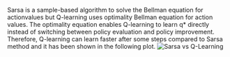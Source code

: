 Sarsa is a sample-based algorithm to solve the Bellman equation for actionvalues but Q-learning uses optimality Bellman equation for action values. The optimality equation enables Q-learning to learn q* directly instead of switching between policy evaluation and policy improvement. Therefore, Q-learning can learn faster after some steps compared to Sarsa method and it has been shown in the following plot.
![Sarsa vs Q-Learning](https://github.com/user-attachments/assets/9a67f0f9-d4ed-4146-b278-3ac9e53fc185)
